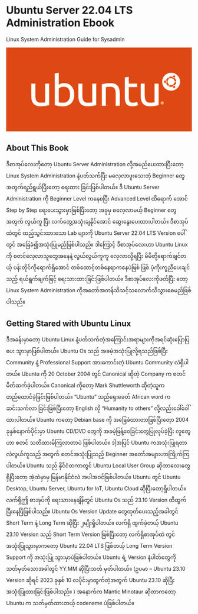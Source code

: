 # Ubuntu Server 22.04 LTS Administration Ebook

Linux System Administration Guide for Sysadmin

![Alt text](ubuntu.png)

About This Book
---------------
ဒီစာအုပ်လေးကိုတော့ Ubuntu Server Administration လို့အမည်ပေးထားပြီးတော့ Linux System Administration နဲ့ပတ်သက်ပြီး မလေ့လာဖူးသေးတဲ့ Beginner တွေအတွက်ရည်ရွယ်ပြီးတော့ ရေးထား ခြင်းဖြစ်ပါတယ်။
ဒီ Ubuntu Server Administration ကို Beginner Level ကနေစပြီး Advanced Level ထိရောက် အောင် Step by Step ရေးပေးသွားမှာဖြစ်ပြီးတော့ အခုမှ စလေ့လာမယ့် Beginner တွေအတွက် လွယ်ကူ ပြီး လက်တွေ့အသုံးချနိုင်အောင် ဆွေးနွေးပေးထားပါတယ်။ ဒီစာအုပ်ထဲတွင် ထည့်သွင်းထားသော Lab များကို  Ubuntu Server 22.04 LTS Version ပေါ်တွင် အခြေခံ၍အသုံးပြုမည်ဖြစ်ပါသည်။ 
ဒါကြောင့် ဒီစာအုပ်လေးဟာ Ubuntu Linux ကို စတင်လေ့လာသူတွေအနေနဲ့ လွယ်လွယ်ကူကူ လေ့လာလို့ရပြီး မိမိတို့ရောက်ချင်တယ့် ပန်းတိုင်ကိုရောက်ရှိအောင် တစ်ထောင့်တစ်နေရာကနေပဲဖြစ် ဖြစ် ပံ့ကိုးကူညီပေးချင်သည့် ရယ်ရွက်ချက်ဖြင့် ရေးသားထားခြင်းဖြစ်ပါတယ်။  ဒီစာအုပ်လေးကိုဖတ်ပြီး တော့ Linux System Administration ကိုအတော်အတန်သိသင့်သလောက်သိသွားစေမည်ဖြစ်ပါသည်။ 

Getting Stared with Ubuntu Linux
--------------------------------
ဒီအခန်းမှာတော့ Ubuntu Linux နဲ့ပတ်သက်တဲ့အကြောင်းအရာများကိုအရင်ဆုံးပြောပြပေး သွားမှာဖြစ်ပါတယ်။ Ubuntu Os သည် အခမဲ့အသုံးပြုလို့ရသည်ဖြစ်ပြီး Community နဲ့ Professional Support အားကောင်းတဲ့ Ubuntu Community လဲရှိပါတယ်။ Ubuntu ကို 20 October 2004 တွင် Canonical ဆိုတဲ့ Company က စတင်မိတ်ဆက်ခဲ့ပါတယ်။ Canonical ကိုတော့ Mark Shuttleworth ဆိုတဲ့သူက တည်ထောင်ခဲ့ခြင်းဖြစ်ပါတယ်။ “Ubuntu” သည်ရှေးခေတ် African word ကဆင်းသက်လာ ခြင်းဖြစ်ပြီးတော့ English လို “Humanity to others” လို့လည်းခေါ်ဝေါ်ထားပါတယ်။ 
 Ubuntu ကတော့ Debian base ကို အခြေခံထားတာဖြစ်ပြီးတေ့ာ 2004 ခုနှစ်နောက်ပိုင်းမှာ Ubuntu CD/DVD တွေကို အခမဲ့ဖြန့်ဝေခြင်းတွေပြုလုပ်ခဲ့ပြီး လူတွေဟာ စတင် သတိထားမိကြလာတာပဲ ဖြစ်ပါတယ်။ ဒါ့အပြင် Ubuntu ကအသုံးပြုရတာလဲလွယ်ကူသည့် အတွက် စတင်အသုံးပြုသည့် Beginner အတော်အများဟာကြိုက်ကြပါတယ်။ Ubuntu သည် နိုင်ငံတကာတွင် Ubuntu Local User Group ဆိုတာလေးတွေရှိပြီးတော့ အဲ့ထဲမှာမှ မြန်မာနိုင်ငံလဲ အပါအဝင်ဖြစ်ပါတယ်။ Ubuntu တွင် Ubuntu Desktop, Ubuntu Server, Ubuntu for IoT, Ubuntu Cloud ဆိုပြီးတော့ရှိပါတယ်။ လက်ရှိဤ စာအုပ်ကို ရေးသားနေချိန်တွင် Ubuntu Os သည် 23.10 Version ထိထွက်ပြီးနေပြီဖြစ်ပါသည်။ Ubuntu Os Version Update တွေထုတ်ပေးသည့်အခါတွင် Short Term နဲ့ Long Term ဆိုပြီး ၂မျိုးရှိပါတယ်။ လက်ရှိ ထွက်ခဲ့တယ့် Ubuntu 23.10 Version သည် Short Term Version ဖြစ်ပြီးတော့ လက်ရှိစာအုပ်ထဲ တွင် အသုံးပြုသွားမှာကတော့ Ubuntu 22.04 LTS ဖြစ်တယ့် Long Term Version Support ကို အသုံးပြု သွားမှာပဲဖြစ်ပါတယ်။ Ubuntu ရဲ့ Version နံပါတ်တွေကို သတ်မှတ်သောအခါတွင် YY.MM ဆိုပြီးသတ် မှတ်ပါတယ်။ (ဥပမာ – Ubuntu 23.10 Version ဆိုရင် 2023 ခုနှစ် 10 လပိုင်းမှာထွက်တဲ့အတွက် Ubuntu 23.10 ဆိုပြီးအသုံးပြုထားခြင်းဖြစ်ပါသည်။ ) အနောက်က Mantic Minotaur ဆိုတာကတော့ Ubuntu က သတ်မှတ်ထားတယ့် codename ပဲဖြစ်ပါတယ်။
